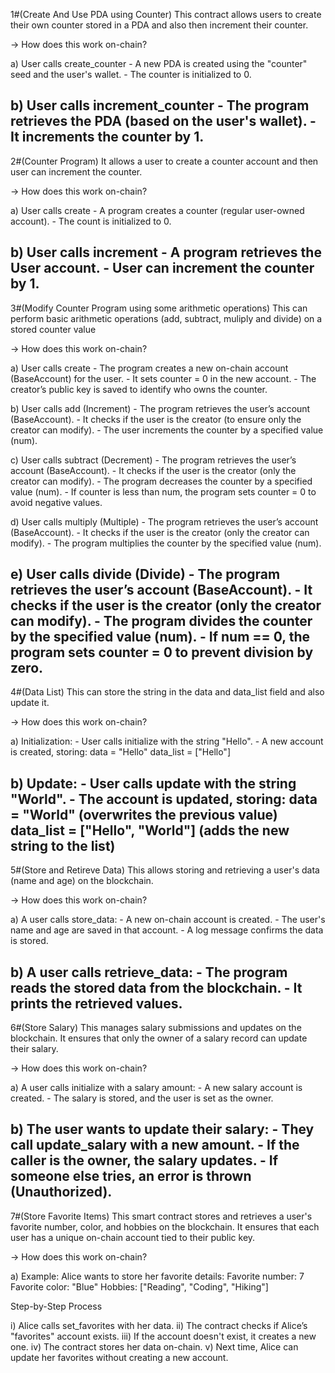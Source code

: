 1#(Create And Use PDA using Counter) 
This contract allows users to create their own counter stored in a PDA and also then increment their counter.

-> How does this work on-chain?

a) User calls create_counter
    - A new PDA is created using the "counter" seed and the user's wallet.
    - The counter is initialized to 0.

b) User calls increment_counter
    - The program retrieves the PDA (based on the user's wallet).
    - It increments the counter by 1.
-----------------------------------------------------------------------------------------------------------------------------------------------------
2#(Counter Program)
It allows a user to create a counter account and then user can increment the counter.

-> How does this work on-chain?

a) User calls create
    - A program creates a counter (regular user-owned account).
    - The count is initialized to 0.

b) User calls increment
    - A program retrieves the User account.
    - User can increment the counter by 1.
------------------------------------------------------------------------------------------------------------------------------------------------------
3#(Modify Counter Program using some arithmetic operations)
This can perform basic arithmetic operations (add, subtract, muliply and divide) on a stored counter value

-> How does this work on-chain? 

a) User calls create
    - The program creates a new on-chain account (BaseAccount) for the user.
    - It sets counter = 0 in the new account.
    - The creator’s public key is saved to identify who owns the counter.

b) User calls add (Increment)
    - The program retrieves the user’s account (BaseAccount).
    - It checks if the user is the creator (to ensure only the creator can modify).
    - The user increments the counter by a specified value (num).

c) User calls subtract (Decrement)
    - The program retrieves the user’s account (BaseAccount).
    - It checks if the user is the creator (only the creator can modify).
    - The program decreases the counter by a specified value (num).
    - If counter is less than num, the program sets counter = 0 to avoid negative values.

d) User calls multiply (Multiple)
    - The program retrieves the user’s account (BaseAccount).
    - It checks if the user is the creator (only the creator can modify).
    - The program multiplies the counter by the specified value (num).

e) User calls divide (Divide)
    - The program retrieves the user’s account (BaseAccount).
    - It checks if the user is the creator (only the creator can modify).
    - The program divides the counter by the specified value (num).
    - If num == 0, the program sets counter = 0 to prevent division by zero.
-------------------------------------------------------------------------------------------------------------------------------------------------
4#(Data List) 
This can store the string in the data and data_list field and also update it. 

-> How does this work on-chain?

a) Initialization:
    - User calls initialize with the string "Hello".
    - A new account is created, storing:
        data = "Hello"
        data_list = ["Hello"]

b) Update:
    - User calls update with the string "World".
    - The account is updated, storing:
        data = "World" (overwrites the previous value)
        data_list = ["Hello", "World"] (adds the new string to the list)
-------------------------------------------------------------------------------------------------------------------------------------------------
5#(Store and Retireve Data) 
This allows storing and retrieving a user's data (name and age) on the blockchain.

-> How does this work on-chain?

a) A user calls store_data:
    - A new on-chain account is created.
    - The user's name and age are saved in that account.
    - A log message confirms the data is stored.

b) A user calls retrieve_data:
    - The program reads the stored data from the blockchain.
    - It prints the retrieved values.
-------------------------------------------------------------------------------------------------------------------------------------------------
6#(Store Salary)
This manages salary submissions and updates on the blockchain. It ensures that only the owner of a salary record can update their salary.

-> How does this work on-chain?

a) A user calls initialize with a salary amount:
    - A new salary account is created.
    - The salary is stored, and the user is set as the owner.

b) The user wants to update their salary:
    - They call update_salary with a new amount.
    - If the caller is the owner, the salary updates.
    - If someone else tries, an error is thrown (Unauthorized).
-------------------------------------------------------------------------------------------------------------------------------------------------
7#(Store Favorite Items)
This smart contract stores and retrieves a user's favorite number, color, and hobbies on the blockchain. It ensures that each user has a unique on-chain account tied to their public key.

-> How does this work on-chain?

a) Example: Alice wants to store her favorite details:
    Favorite number: 7
    Favorite color: "Blue"
    Hobbies: ["Reading", "Coding", "Hiking"]

Step-by-Step Process

i) Alice calls set_favorites with her data.
ii) The contract checks if Alice’s "favorites" account exists.
iii) If the account doesn't exist, it creates a new one.
iv) The contract stores her data on-chain.
v) Next time, Alice can update her favorites without creating a new account.
    
